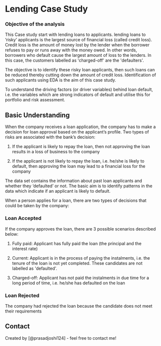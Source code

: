 # Lending Case Study 
### Objective of the analysis 

This Case study start with lending loans to applicants. lending loans to ‘risky’ applicants is the largest source of financial loss (called credit loss). Credit loss is the amount of money lost by the lender when the borrower refuses to pay or runs away with the money owed. In other words, borrowers who default cause the largest amount of loss to the lenders. In this case, the customers labelled as 'charged-off' are the 'defaulters'. 

The objective is to identify these risky loan applicants, then such loans can be reduced thereby cutting down the amount of credit loss. Identification of such applicants using EDA is the aim of this case study.

To understand the driving factors (or driver variables) behind loan default, i.e. the variables which are strong indicators of default and utilise this for  portfolio and risk assessment. 


## Basic Understanding 

When the company receives a loan application, the company has to make a decision for loan approval based on the applicant’s profile. Two types of risks are associated with the bank’s decision:

1) If the applicant is likely to repay the loan, then not approving the loan results in a loss of business to the company

2) If the applicant is not likely to repay the loan, i.e. he/she is likely to default, then approving the loan may lead to a financial loss for the company

The data set contains the information about past loan applicants and whether they ‘defaulted’ or not. The basic aim is to identify patterns in the data which indicate if an applicant is likely to default.

When a person applies for a loan, there are two types of decisions that could be taken by the company:

### Loan Accepted 

If the company approves the loan, there are 3 possible scenarios described below:

1) Fully paid: Applicant has fully paid the loan (the principal and the interest rate)

2) Current: Applicant is in the process of paying the instalments, i.e. the tenure of the loan is not yet completed. These candidates are not labelled as 'defaulted'.

3) Charged-off: Applicant has not paid the instalments in due time for a long period of time, i.e. he/she has defaulted on the loan 



### Loan Rejected 
The company had rejected the loan because the candidate does not meet their requirements



## Contact
Created by [@prasadjoshi124] - feel free to contact me!


